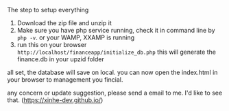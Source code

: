 The step to setup everything

1. Download the zip file and unzip it
2. Make sure you have php service running, check it in command line by ```php -v```. or your WAMP, XXAMP is running
3. run this on your browser ```http://localhost/financeapp/initialize_db.php``` this will generate the finance.db in your upzid folder

all set, the database will save on local. you can now open the index.html in your browser to management you fincial.

any concern or update suggestion, please send a email to me. I'd like to see that. (https://xinhe-dev.github.io/)
